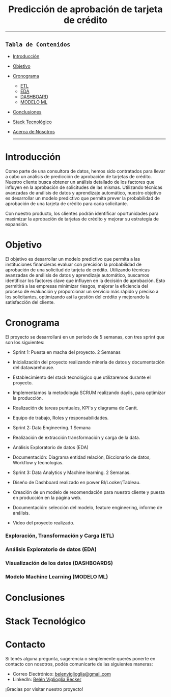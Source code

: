 <h1 align='center'> Predicción de aprobación de tarjeta de crédito </h1>



---
## **`Tabla de Contenidos`**

- [Introducción](#introducción)
- [Objetivo](#objetivo)
- [Cronograma](#cronograma)
    - [ETL](#exploración-transformación-y-carga-etl)
    - [EDA](#análisis-exploratorio-eda)
    - [DASHBOARD](#visualización-de-los-datos)
    - [MODELO ML](#modelo-machine-learning)
- [Conclusiones](#conclusiones)
- [Stack Tecnológico](#stack-tecnológico)
- [Acerca de Nosotros](#acerca-de-nosotros)


    ---

# Introducción

Como parte de una consultora de datos, hemos sido contratados para llevar a cabo un análisis de predicción de aprobación de tarjetas de crédito. Nuestro cliente busca obtener un análisis detallado de los factores que influyen en la aprobación de solicitudes de las mismas.  Utilizando técnicas avanzadas de análisis de datos y aprendizaje automático, nuestro objetivo es desarrollar un modelo predictivo que permita prever la probabilidad de aprobación de una tarjeta de crédito para cada solicitante. 

Con nuestro producto, los clientes podrán identificar oportunidades para maximizar la aprobación de tarjetas de crédito y mejorar su estrategia de expansión.

# Objetivo

El objetivo es desarrollar un modelo predictivo que permita a las instituciones financieras evaluar con precisión la probabilidad de aprobación de una solicitud de tarjeta de crédito. Utilizando técnicas avanzadas de análisis de datos y aprendizaje automático, buscamos identificar los factores clave que influyen en la decisión de aprobación. Esto permitirá a las empresas minimizar riesgos, mejorar la eficiencia del proceso de evaluación y proporcionar un servicio más rápido y preciso a los solicitantes, optimizando así la gestión del crédito y mejorando la satisfacción del cliente.

# Cronograma

El proyecto se desarrollará en un período de 5 semanas, con tres sprint que son los siguientes:

- Sprint 1: Puesta en macha del proyecto. 2 Semanas

- Inicialización del proyecto realizando minería de datos y documentación del datawarehouse.
- Establecimiento del stack tecnológico que utilizaremos durante el proyecto.
- Implementamos la metodología SCRUM realizando daylis, para optimizar la producción.
- Realización de tareas puntuales, KPI's y diagrama de Gantt.
- Equipo de trabajo, Roles y responsabilidades.

- Sprint 2: Data Engineering. 1 Semana
  
- Realización de extracción transformación y carga de la data.
- Análisis Exploratorio de datos (EDA)
- Documentación: Diagrama entidad relación, Diccionario de datos, Workflow y tecnologías.

- Sprint 3: Data Analytics y Machine learning. 2 Semanas.
  
- Diseño de Dashboard realizado en power BI/Looker/Tableau.
- Creación de un modelo de recomendación para nuestro cliente y puesta en producción en la página web.
- Documentación: selección del modelo, feature engineering, informe de análisis.
- Video del proyecto realizado.



### Exploración, Transformación y Carga (ETL)



### Análisis Exploratorio de datos (EDA)



### Visualización de los datos (DASHBOARDS)



### Modelo Machine Learning (MODELO ML)






# Conclusiones




# Stack Tecnológico




# <a name="Contacto">Contacto</a>

Si tenés alguna pregunta, sugerencia o simplemente querés ponerte en contacto con nosotros, podés comunicarte de las siguientes maneras:

- Correo Electrónico: [belenviglioglia@gmail.com](mailto:belenviglioglia@gmail.com)
- LinkedIn: [Belén Viglioglia Becker](https://www.linkedin.com/in/belen-viglioglia-becker/)


¡Gracias por visitar nuestro proyecto!


